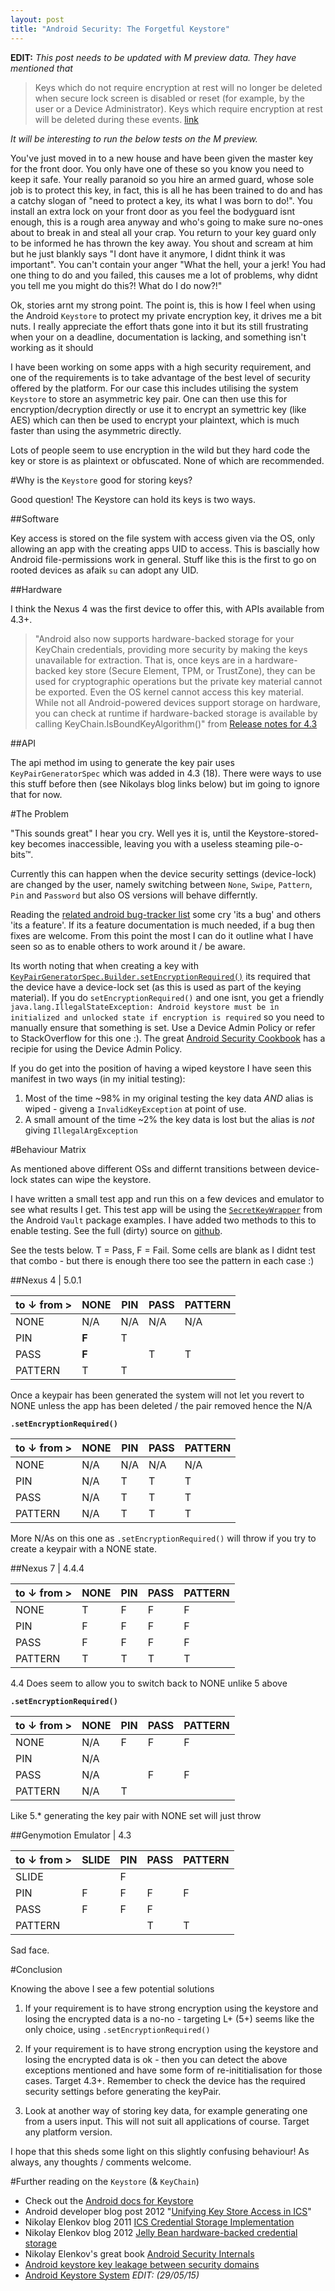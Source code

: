 ```yaml
---
layout: post
title: "Android Security: The Forgetful Keystore"
---
```


**EDIT:** _This post needs to be updated with M preview data. They have mentioned that_ 

> Keys which do not require encryption at rest will no longer be deleted when secure lock screen is disabled or reset (for example, by the user or a Device Administrator). Keys which require encryption at rest will be deleted during these events. [link](https://developer.android.com/preview/behavior-changes.html#behavior-keystore)

_It will be interesting to run the below tests on the M preview._

You've just moved in to a new house and have been given the master key for the front door. You only have one of these so you know you need to keep it safe. Your really paranoid so you hire an armed guard, whose sole job is to protect this key, in fact, this is all he has been trained to do and has a catchy slogan of "need to protect a key, its what I was born to do!". You install an extra lock on your front door as you feel the bodyguard isnt enough, this is a rough area anyway and who's going to make sure no-ones about to break in and steal all your crap. You return to your key guard only to be informed he has thrown the key away. You shout and scream at him but he just blankly says "I dont have it anymore, I didnt think it was important". You can't contain your anger "What the hell, your a jerk! You had one thing to do and you failed, this causes me a lot of problems, why didnt you tell me you might do this?! What do I do now?!"

Ok, stories arnt my strong point. The point is, this is how I feel when using the Android `Keystore` to protect my private encryption key, it drives me a bit nuts. I really appreciate the effort thats gone into it but its still frustrating when your on a deadline, documentation is lacking, and something isn't working as it should 

I have been working on some apps with a high security requirement, and one of the requirements is to take advantage of the best level of security offered by the platform. For our case this includes utilising the system `Keystore` to store an asymmetric key pair. One can then use this for encryption/decryption directly or use it to encrypt an symettric key (like AES) which can then be used to encrypt your plaintext, which is much faster than using the asymmetric directly. 

Lots of people seem to use encryption in the wild but they hard code the key or store is as plaintext or obfuscated. None of which are recommended.

#Why is the `Keystore` good for storing keys?

Good question! The Keystore can hold its keys is two ways. 

##Software

Key access is stored on the file system with access given via the OS, only allowing an app with the creating apps UID to access. This is bascially how Android file-permissions work in general. Stuff like this is the first to go on rooted devices as afaik `su` can adopt any UID.

##Hardware

I think the Nexus 4 was the first device to offer this, with APIs available from 4.3+.

> "Android also now supports hardware-backed storage for your KeyChain credentials, providing more security by making the keys unavailable for extraction. That is, once keys are in a hardware-backed key store (Secure Element, TPM, or TrustZone), they can be used for cryptographic operations but the private key material cannot be exported. Even the OS kernel cannot access this key material. While not all Android-powered devices support storage on hardware, you can check at runtime if hardware-backed storage is available by calling KeyChain.IsBoundKeyAlgorithm()" from [Release notes for 4.3](https://developer.android.com/about/versions/android-4.3.html#Security)

##API

The api method im using to generate the key pair uses `KeyPairGeneratorSpec` which was added in 4.3 (18). There were ways to use this stuff before then (see Nikolays blog links below) but im going to ignore that for now.

#The Problem

"This sounds great" I hear you cry. Well yes it is, until the Keystore-stored-key becomes inaccessible, leaving you with a useless steaming pile-o-bits™.

Currently this can happen when the device security settings (device-lock) are changed by the user, namely switching between `None`, `Swipe`, `Pattern`, `Pin` and `Password` but also OS versions will behave differntly. 

Reading the [related android bug-tracker list](https://code.google.com/p/android/issues/list?can=1&q=KeyPairGeneratorSpec&colspec=ID+Type+Status+Owner+Summary+Stars&cells=tiles) some cry 'its a bug' and others 'its a feature'. If its a feature documentation is much needed, if a bug then fixes are welcome. From this point the most I can do it outline what I have seen so as to enable others to work around it / be aware.

Its worth noting that when creating a key with [`KeyPairGeneratorSpec.Builder.setEncryptionRequired()`](http://developer.android.com/reference/android/security/KeyPairGeneratorSpec.Builder.html#setEncryptionRequired()) its required that the device have a device-lock set (as this is used as part of the keying material). If you do `setEncryptionRequired()` and one isnt, you get a friendly `java.lang.IllegalStateException: Android keystore must be in initialized and unlocked state if encryption is required` so you need to manually ensure that something is set. Use a Device Admin Policy or refer to StackOverflow for this one :). The great [Android Security Cookbook](https://www.packtpub.com/application-development/android-security-cookbook) has a recipie for using the Device Admin Policy.

If you do get into the position of having a wiped keystore I have seen this manifest in two ways (in my initial testing):

1. Most of the time ~98% in my original testing the key data _AND_ alias is wiped - giveng a `InvalidKeyException` at point of use. 
2. A small amount of the time ~2% the key data is lost but the alias is _not_ giving `IllegalArgException`

#Behaviour Matrix

As mentioned above different OSs and differnt transitions between device-lock states can wipe the keystore. 

I have written a small test app and run this on a few devices and emulator to see what results I get. This test app will be using the [`SecretKeyWrapper`](https://android.googlesource.com/platform/development/+/master/samples/Vault/src/com/example/android/vault/SecretKeyWrapper.java) from the Android `Vault` package examples. I have added two methods to this to enable testing. See the full (dirty) source on [github](https://github.com/doridori/AndroidKeystoreWipeTest/tree/master).

See the tests below. T = Pass, F = Fail. Some cells are blank as I didnt test that combo - but there is enough there too see the pattern in each case :)

##Nexus 4 | 5.0.1

| to ↓        from > | NONE | PIN | PASS | PATTERN |
|--------------------|------|-----|------|---------|
| NONE               | N/A  | N/A | N/A  | N/A     |
| PIN                | **F**| T   |      |         |
| PASS               | **F**|     | T    | T       |
| PATTERN            | T    | T   |      |         |

Once a keypair has been generated the system will not let you revert to NONE unless the app has been deleted / the pair removed hence the N/A

**`.setEncryptionRequired()`**

| to ↓        from > | NONE | PIN | PASS | PATTERN |
|--------------------|------|-----|------|---------|
| NONE               | N/A  | N/A | N/A  | N/A     |
| PIN                | N/A  | T   | T    | T       |
| PASS               | N/A  | T   | T    | T       |
| PATTERN            | N/A  | T   | T    | T       |
 
More N/As on this one as `.setEncryptionRequired()` will throw if you try to create a keypair with a NONE state.

##Nexus 7 | 4.4.4

| to ↓        from > | NONE | PIN | PASS | PATTERN |
|--------------------|------|-----|------|---------|
| NONE               | T    | F   | F    | F       |
| PIN                | F    | F   | F    | F       |
| PASS               | F    | F   | F    | F       |
| PATTERN            | T    | T   | T    | T       |

4.4 Does seem to allow you to switch back to NONE unlike 5 above
 
**`.setEncryptionRequired()`**

| to ↓        from > | NONE | PIN | PASS | PATTERN |
|--------------------|------|-----|------|---------|
| NONE               | N/A  | F   | F    | F       |
| PIN                | N/A  |     |      |         |
| PASS               | N/A  |     | F    | F       |
| PATTERN            | N/A  | T   |      |         |

Like 5.* generating the key pair with NONE set will just throw
 
##Genymotion Emulator | 4.3

| to ↓        from > | SLIDE | PIN | PASS | PATTERN |
|--------------------|-------|-----|------|---------|
| SLIDE              |       | F   |      |         |
| PIN                | F     | F   | F    | F       |
| PASS               | F     | F   | F    |         |
| PATTERN            |       |     | T    | T       |

Sad face.
 
#Conclusion

Knowing the above I see a few potential solutions

1. If your requirement is to have strong encryption using the keystore and losing the encrypted data is a no-no - targeting L+ (5+) seems like the only choice, using `.setEncryptionRequired()`

2. If your requirement is to have strong encryption using the keystore and losing the encrypted data is ok - then you can detect the above exceptions mentioned and have some form of re-inititialisation for those cases. Target 4.3+. Remember to check the device has the required security settings before generating the keyPair.

3. Look at another way of storing key data, for example generating one from a users input. This will not suit all applications of course. Target any platform version.

I hope that this sheds some light on this slightly confusing behaviour! As always, any thoughts / comments welcome.

#Further reading on the `Keystore` (& `KeyChain`)

- Check out the [Android docs for Keystore](http://developer.android.com/reference/java/security/KeyStore.html)
- Android developer blog post 2012 "[Unifying Key Store Access in ICS](http://android-developers.blogspot.co.uk/2012/03/unifying-key-store-access-in-ics.html)"
- Nikolay Elenkov blog 2011 [ICS Credential Storage Implementation](http://nelenkov.blogspot.jp/2011/11/ics-credential-storage-implementation.html)
- Nikolay Elenkov blog 2012 [Jelly Bean hardware-backed credential storage](http://nelenkov.blogspot.jp/2012/07/jelly-bean-hardware-backed-credential.html)
- Nikolay Elenkov's great book [Android Security Internals](http://www.nostarch.com/androidsecurity)
- [Android keystore key leakage between security domains](http://jbp.io/2014/04/07/android-keystore-leak/)
- [Android Keystore System](https://developer.android.com/training/articles/keystore.html) _EDIT: (29/05/15)_

